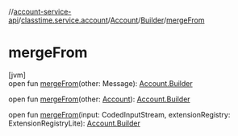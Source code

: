 //[account-service-api](../../../../index.md)/[classtime.service.account](../../index.md)/[Account](../index.md)/[Builder](index.md)/[mergeFrom](merge-from.md)

# mergeFrom

[jvm]\
open fun [mergeFrom](merge-from.md)(other: Message): [Account.Builder](index.md)

open fun [mergeFrom](merge-from.md)(other: [Account](../index.md)): [Account.Builder](index.md)

open fun [mergeFrom](merge-from.md)(input: CodedInputStream, extensionRegistry: ExtensionRegistryLite): [Account.Builder](index.md)
